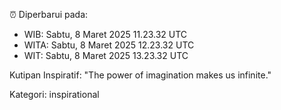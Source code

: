 ⏰ Diperbarui pada:
- WIB: Sabtu, 8 Maret 2025 11.23.32 UTC
- WITA: Sabtu, 8 Maret 2025 12.23.32 UTC
- WIT: Sabtu, 8 Maret 2025 13.23.32 UTC

Kutipan Inspiratif:
"The power of imagination makes us infinite."


Kategori: inspirational

